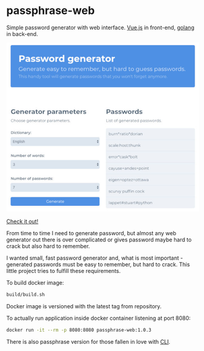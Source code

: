 # passphrase-web

Simple password generator with web interface. [Vue.js](https://vuejs.org/) in front-end, [golang](https://golang.org/) in back-end.

![passphrase-web](https://github.com/sgrzywna/passphrase-web/blob/master/screenshot.jpg)

[Check it out!](https://passphrase.sgnet.xyz)

From time to time I need to generate password, but almost any web generator out there is over complicated or gives password maybe hard to crack but also hard to remember.

I wanted small, fast password generator and, what is most important - generated passwords must be easy to remember, but hard to crack. This little project tries to fulfill these requirements.

To build docker image:

```bash
build/build.sh
```

Docker image is versioned with the latest tag from repository.

To actually run application inside docker container listening at port 8080:

```bash
docker run -it --rm -p 8080:8080 passphrase-web:1.0.3
```

There is also passphrase version for those fallen in love with [CLI](https://github.com/sgrzywna/passphrase).
